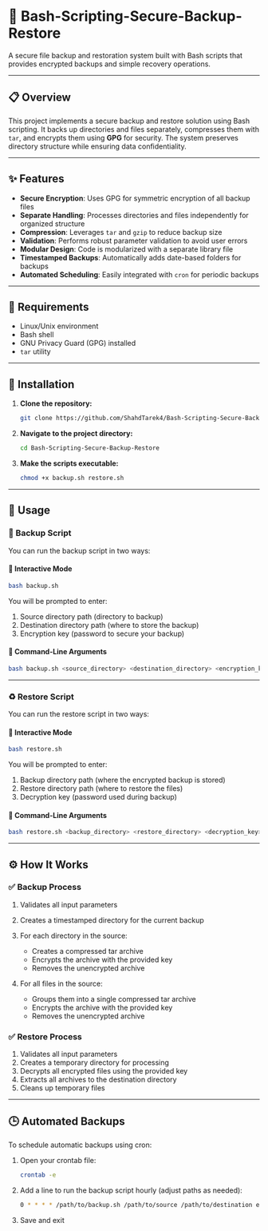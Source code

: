 
# 🔐 Bash-Scripting-Secure-Backup-Restore

A secure file backup and restoration system built with Bash scripts that provides encrypted backups and simple recovery operations.

---

## 📋 Overview

This project implements a secure backup and restore solution using Bash scripting. It backs up directories and files separately, compresses them with `tar`, and encrypts them using **GPG** for security. The system preserves directory structure while ensuring data confidentiality.

---

## ✨ Features

- **Secure Encryption**: Uses GPG for symmetric encryption of all backup files  
- **Separate Handling**: Processes directories and files independently for organized structure  
- **Compression**: Leverages `tar` and `gzip` to reduce backup size  
- **Validation**: Performs robust parameter validation to avoid user errors  
- **Modular Design**: Code is modularized with a separate library file  
- **Timestamped Backups**: Automatically adds date-based folders for backups  
- **Automated Scheduling**: Easily integrated with `cron` for periodic backups  

---

## 🔧 Requirements

- Linux/Unix environment  
- Bash shell  
- GNU Privacy Guard (GPG) installed  
- `tar` utility  

---

## 🚀 Installation

1. **Clone the repository:**
   ```bash
   git clone https://github.com/ShahdTarek4/Bash-Scripting-Secure-Backup-Restore.git
   ```

2. **Navigate to the project directory:**
   ```bash
   cd Bash-Scripting-Secure-Backup-Restore
   ```

3. **Make the scripts executable:**
   ```bash
   chmod +x backup.sh restore.sh
   ```

---

## 📖 Usage

### 🔄 Backup Script

You can run the backup script in two ways:

#### 🔹 Interactive Mode
```bash
bash backup.sh
```
You will be prompted to enter:
1. Source directory path (directory to backup)  
2. Destination directory path (where to store the backup)  
3. Encryption key (password to secure your backup)

#### 🔹 Command-Line Arguments
```bash
bash backup.sh <source_directory> <destination_directory> <encryption_key>
```

---

### ♻️ Restore Script

You can run the restore script in two ways:

#### 🔹 Interactive Mode
```bash
bash restore.sh
```
You will be prompted to enter:
1. Backup directory path (where the encrypted backup is stored)  
2. Restore directory path (where to restore the files)  
3. Decryption key (password used during backup)

#### 🔹 Command-Line Arguments
```bash
bash restore.sh <backup_directory> <restore_directory> <decryption_key>
```

---

## ⚙️ How It Works

### ✅ Backup Process

1. Validates all input parameters  
2. Creates a timestamped directory for the current backup  
3. For each directory in the source:  
   - Creates a compressed tar archive  
   - Encrypts the archive with the provided key  
   - Removes the unencrypted archive  

4. For all files in the source:  
   - Groups them into a single compressed tar archive  
   - Encrypts the archive with the provided key  
   - Removes the unencrypted archive  

### ✅ Restore Process

1. Validates all input parameters  
2. Creates a temporary directory for processing  
3. Decrypts all encrypted files using the provided key  
4. Extracts all archives to the destination directory  
5. Cleans up temporary files  

---

## 🕒 Automated Backups

To schedule automatic backups using cron:

1. Open your crontab file:
   ```bash
   crontab -e
   ```

2. Add a line to run the backup script hourly (adjust paths as needed):
   ```bash
   0 * * * * /path/to/backup.sh /path/to/source /path/to/destination encryption_key
   ```

3. Save and exit

